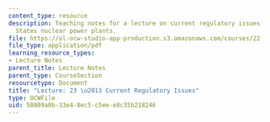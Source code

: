 ```yaml
---
content_type: resource
description: Teaching notes for a lecture on current regulatory issues for United
  States nuclear power plants.
file: https://ol-ocw-studio-app-production.s3.amazonaws.com/courses/22-091-nuclear-reactor-safety-spring-2008/50809a0b33e48ec5c5eee8c35b218246_MIT22_091S08_lec23.pdf
file_type: application/pdf
learning_resource_types:
- Lecture Notes
parent_title: Lecture Notes
parent_type: CourseSection
resourcetype: Document
title: "Lecture: 23 \u2013 Current Regulatory Issues"
type: OCWFile
uid: 50809a0b-33e4-8ec5-c5ee-e8c35b218246
---
```


